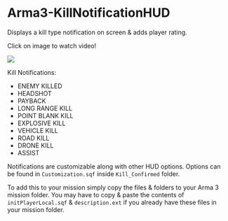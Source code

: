# Arma3-KillNotificationHUD
Displays a kill type notification on screen &amp; adds player rating.

Click on image to watch video!

[![](https://img.youtube.com/vi/oT0rf5GZnPM/maxresdefault.jpg)](https://www.youtube.com/watch?v=oT0rf5GZnPM)

Kill Notifications:
* ENEMY KILLED
* HEADSHOT
* PAYBACK
* LONG RANGE KILL
* POINT BLANK KILL
* EXPLOSIVE KILL
* VEHICLE KILL
* ROAD KILL
* DRONE KILL
* ASSIST

Notifications are customizable along with other HUD options.
Options can be found in `Customization.sqf` inside `Kill_Confirmed` folder.

To add this to your mission simply copy the files & folders to your Arma 3 mission folder. You may have to copy & paste the contents of `initPlayerLocal.sqf` & `description.ext` if you already have these files in your mission folder.
